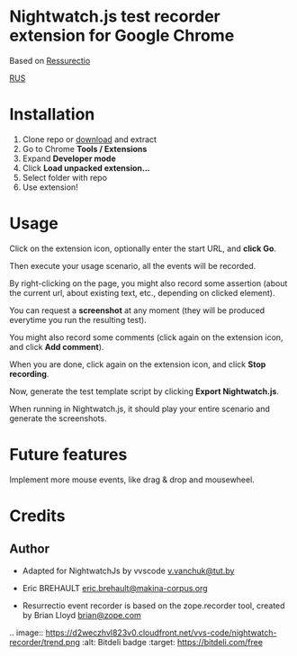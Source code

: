 Nightwatch.js test recorder extension for Google Chrome
===========

Based on [Ressurectio](https://github.com/ebrehault/resurrectio.git)

[RUS](README-RUS.md)

Installation
============

1. Clone repo or [download](https://github.com/JyotiShir/nightwatchjs-test-recorder/archive/master.zip) and extract
1. Go to Chrome **Tools / Extensions**
1. Expand **Developer mode**
1. Click **Load unpacked extension...**
1. Select folder with repo
1. Use extension!

Usage
=====

Click on the extension icon, optionally enter the start URL, and **click Go**.

Then execute your usage scenario, all the events will be recorded.

By right-clicking on the page, you might also record some assertion (about the
current url, about existing text, etc., depending on clicked element).

You can request a **screenshot** at any moment (they will be produced everytime
you run the resulting test).

You might also record some comments (click again on the extension icon, and
click **Add comment**).

When you are done, click again on the extension icon, and
click **Stop recording**.

Now, generate the test template script by clicking **Export Nightwatch.js**.

When running in Nightwatch.js, it should play your entire scenario and generate the screenshots.

Future features
===============

Implement more mouse events, like drag & drop and mousewheel.

Credits
=======

Author
------

* Adapted for NightwatchJs by vvscode <v.vanchuk@tut.by>

* Eric BREHAULT <eric.brehault@makina-corpus.org>

* Resurrectio event recorder is based on the zope.recorder tool, created by Brian Lloyd <brian@zope.com>



.. image:: https://d2weczhvl823v0.cloudfront.net/vvs-code/nightwatch-recorder/trend.png
   :alt: Bitdeli badge
   :target: https://bitdeli.com/free


